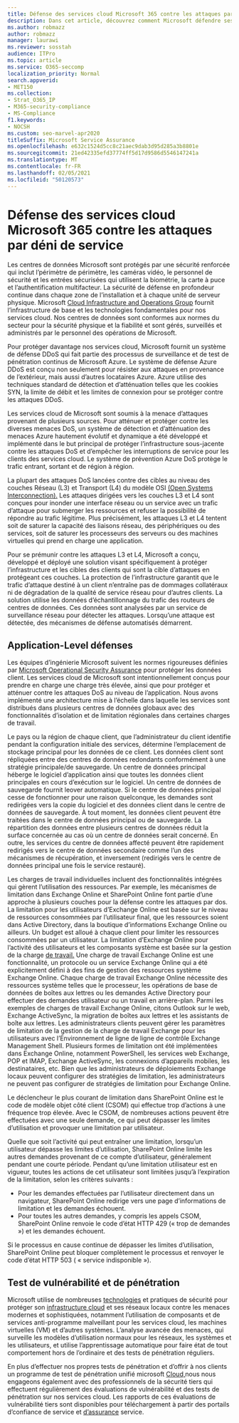 ```yaml
---
title: Défense des services cloud Microsoft 365 contre les attaques par déni de service
description: Dans cet article, découvrez comment Microsoft défendre ses services cloud contre les attaques par déni de service (DoS).
ms.author: robmazz
author: robmazz
manager: laurawi
ms.reviewer: sosstah
audience: ITPro
ms.topic: article
ms.service: O365-seccomp
localization_priority: Normal
search.appverid:
- MET150
ms.collection:
- Strat_O365_IP
- M365-security-compliance
- MS-Compliance
f1.keywords:
- NOCSH
ms.custom: seo-marvel-apr2020
titleSuffix: Microsoft Service Assurance
ms.openlocfilehash: e632c1524d5cc8c21aec9dab3d95d285a3b8801e
ms.sourcegitcommit: 21ed42335efd37774ff5d17d9586d5546147241a
ms.translationtype: MT
ms.contentlocale: fr-FR
ms.lasthandoff: 02/05/2021
ms.locfileid: "50120573"
---
```

# <a name="defending-microsoft-365-cloud-services-against-denial-of-service-attacks"></a>Défense des services cloud Microsoft 365 contre les attaques par déni de service

Les centres de données Microsoft sont protégés par une sécurité renforcée qui inclut l’périmètre de périmètre, les caméras vidéo, le personnel de sécurité et les entrées sécurisées qui utilisent la biométrie, la carte à puce et l’authentification multifacteur. La sécurité de défense en profondeur continue dans chaque zone de l’installation et à chaque unité de serveur physique. Microsoft [Cloud Infrastructure and Operations Group](https://www.microsoft.com/cloud-platform/global-datacenters) fournit l’infrastructure de base et les technologies fondamentales pour nos services cloud. Nos centres de données sont conformes aux normes du secteur pour la sécurité physique et la fiabilité et sont gérés, surveillés et administrés par le personnel des opérations de Microsoft.

Pour protéger davantage nos services cloud, Microsoft fournit un système de défense DDoS qui fait partie des processus de surveillance et de test de pénétration continus de Microsoft Azure. Le système de défense Azure DDoS est conçu non seulement pour résister aux attaques en provenance de l’extérieur, mais aussi d’autres locataires Azure. Azure utilise des techniques standard de détection et d’atténuation telles que les cookies SYN, la limite de débit et les limites de connexion pour se protéger contre les attaques DDoS.

Les services cloud de Microsoft sont soumis à la menace d’attaques provenant de plusieurs sources. Pour atténuer et protéger contre les diverses menaces DoS, un système de détection et d’atténuation des menaces Azure hautement évolutif et dynamique a été développé et implémenté dans le but principal de protéger l’infrastructure sous-jacente contre les attaques DoS et d’empêcher les interruptions de service pour les clients des services cloud. Le système de prévention Azure DoS protège le trafic entrant, sortant et de région à région.

La plupart des attaques DoS lancées contre des cibles au niveau des couches Réseau (L3) et Transport (L4) du modèle OSI [(Open Systems Interconnection).](/windows-hardware/drivers/network/windows-network-architecture-and-the-osi-model) Les attaques dirigées vers les couches L3 et L4 sont conçues pour inonder une interface réseau ou un service avec un trafic d’attaque pour submerger les ressources et refuser la possibilité de répondre au trafic légitime. Plus précisément, les attaques L3 et L4 tentent soit de saturer la capacité des liaisons réseau, des périphériques ou des services, soit de saturer les processeurs des serveurs ou des machines virtuelles qui prend en charge une application.

Pour se prémunir contre les attaques L3 et L4, Microsoft a conçu, développé et déployé une solution visant spécifiquement à protéger l’infrastructure et les cibles des clients qui sont la cible d’attaques en protégeant ces couches. La protection de l’infrastructure garantit que le trafic d’attaque destiné à un client n’entraîne pas de dommages collatéraux ni de dégradation de la qualité de service réseau pour d’autres clients. La solution utilise les données d’échantillonnage du trafic des routeurs de centres de données. Ces données sont analysées par un service de surveillance réseau pour détecter les attaques. Lorsqu’une attaque est détectée, des mécanismes de défense automatisés démarrent.

## <a name="application-level-defenses"></a>Application-Level défenses
Les équipes d’ingénierie Microsoft suivent les normes rigoureuses définies par [Microsoft Operational Security Assurance](https://www.microsoft.com/SDL/OperationalSecurityAssurance) pour protéger les données client. Les services cloud de Microsoft sont intentionnellement conçus pour prendre en charge une charge très élevée, ainsi que pour protéger et atténuer contre les attaques DoS au niveau de l’application. Nous avons implémenté une architecture mise à l’échelle dans laquelle les services sont distribués dans plusieurs centres de données globaux avec des fonctionnalités d’isolation et de limitation régionales dans certaines charges de travail.

Le pays ou la région de chaque client, que l’administrateur du client identifie pendant la configuration initiale des services, détermine l’emplacement de stockage principal pour les données de ce client. Les données client sont répliquées entre des centres de données redondants conformément à une stratégie principale/de sauvegarde. Un centre de données principal héberge le logiciel d’application ainsi que toutes les données client principales en cours d’exécution sur le logiciel. Un centre de données de sauvegarde fournit leover automatique. Si le centre de données principal cesse de fonctionner pour une raison quelconque, les demandes sont redirigées vers la copie du logiciel et des données client dans le centre de données de sauvegarde. À tout moment, les données client peuvent être traitées dans le centre de données principal ou de sauvegarde. La répartition des données entre plusieurs centres de données réduit la surface concernée au cas où un centre de données serait concerné. En outre, les services du centre de données affecté peuvent être rapidement redirigés vers le centre de données secondaire comme l’un des mécanismes de récupération, et inversement (redirigés vers le centre de données principal une fois le service restauré).

Les charges de travail individuelles incluent des fonctionnalités intégrées qui gèrent l’utilisation des ressources. Par exemple, les mécanismes de limitation dans Exchange Online et SharePoint Online font partie d’une approche à plusieurs couches pour la défense contre les attaques par dos. La limitation pour les utilisateurs d’Exchange Online est basée sur le niveau de ressources consommées par l’utilisateur final, que les ressources soient dans Active Directory, dans la boutique d’informations Exchange Online ou ailleurs. Un budget est alloué à chaque client pour limiter les ressources consommées par un utilisateur. La limitation d’Exchange Online pour l’activité des utilisateurs et les composants système est basée sur la gestion de la charge [de travail.](https://technet.microsoft.com/library/jj150503(v=exchg.150).aspx) Une charge de travail Exchange Online est une fonctionnalité, un protocole ou un service Exchange Online qui a été explicitement défini à des fins de gestion des ressources système Exchange Online. Chaque charge de travail Exchange Online nécessite des ressources système telles que le processeur, les opérations de base de données de boîtes aux lettres ou les demandes Active Directory pour effectuer des demandes utilisateur ou un travail en arrière-plan. Parmi les exemples de charges de travail Exchange Online, citons Outlook sur le web, Exchange ActiveSync, la migration de boîtes aux lettres et les assistants de boîte aux lettres. Les administrateurs clients peuvent gérer les paramètres de limitation de la gestion de la charge de travail Exchange pour les utilisateurs avec l’Environnement de ligne de ligne de contrôle Exchange Management Shell. Plusieurs formes de limitation ont été implémentées dans Exchange Online, notamment PowerShell, les services web Exchange, POP et IMAP, Exchange ActiveSync, les connexions d’appareils mobiles, les destinataires, etc. Bien que les administrateurs de déploiements Exchange locaux peuvent configurer des stratégies de limitation, les administrateurs ne peuvent pas configurer de stratégies de limitation pour Exchange Online.

Le déclencheur le plus courant de limitation dans SharePoint Online est le code de modèle objet côté client (CSOM) qui effectue trop d’actions à une fréquence trop élevée. Avec le CSOM, de nombreuses actions peuvent être effectuées avec une seule demande, ce qui peut dépasser les limites d’utilisation et provoquer une limitation par utilisateur.

Quelle que soit l’activité qui peut entraîner une limitation, lorsqu’un utilisateur dépasse les limites d’utilisation, SharePoint Online limite les autres demandes provenant de ce compte d’utilisateur, généralement pendant une courte période. Pendant qu’une limitation utilisateur est en vigueur, toutes les actions de cet utilisateur sont limitées jusqu’à l’expiration de la limitation, selon les critères suivants :
- Pour les demandes effectuées par l’utilisateur directement dans un navigateur, SharePoint Online redirige vers une page d’informations de limitation et les demandes échouent.
- Pour toutes les autres demandes, y compris les appels CSOM, SharePoint Online renvoie le code d’état HTTP 429 (« trop de demandes ») et les demandes échouent.

Si le processus en cause continue de dépasser les limites d’utilisation, SharePoint Online peut bloquer complètement le processus et renvoyer le code d’état HTTP 503 ( « service indisponible »).

## <a name="vulnerability-and-penetration-testing"></a>Test de vulnérabilité et de pénétration
Microsoft utilise de nombreuses [technologies](https://www.microsoft.com/trustcenter/security/threatmanagement) et pratiques de sécurité pour protéger son [infrastructure cloud](https://blogs.technet.microsoft.com/hybridcloud/2015/05/05/protecting-your-datacenter-and-cloud-from-emerging-threats/) et ses réseaux locaux contre les menaces modernes et sophistiquées, notamment l’utilisation de composants et de services anti-programme malveillant pour les services cloud, les machines virtuelles (VM) et d’autres systèmes. L’analyse avancée des menaces, qui surveille les modèles d’utilisation normaux pour les réseaux, les systèmes et les utilisateurs, et utilise l’apprentissage automatique pour faire état de tout comportement hors de l’ordinaire et des tests de pénétration réguliers.

En plus d’effectuer nos propres tests de pénétration et d’offrir à nos clients un programme de test de pénétration unifié microsoft [Cloud,](https://technet.microsoft.com/mt784683)nous nous engageons également avec des professionnels de la sécurité tiers qui effectuent régulièrement des évaluations de vulnérabilité et des tests de pénétration sur nos services cloud. Les rapports de ces évaluations de vulnérabilité tiers sont [](https://aka.ms/STP) disponibles pour téléchargement à partir des portails d’confiance de service et [d’assurance](https://aka.ms/ServiceAssurance) service.
